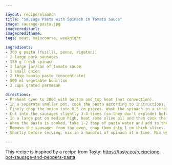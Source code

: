 ```yaml
---

layout: reciperelaunch
title: "Sausage Pasta with Spinach in Tomato Sauce"
image: sausage-pasta.jpg
imagecrediturl:
imagecreditname:
tags: meat, maincourse, weeknight

ingredients:
- 300 g pasta (fusilli, penne, rigatoni)
- 2 large pork sausages
- 150 g fresh spinach
- 1 large jar/can of tomato sauce
- 1 small onion
- 2 tbsp tomato paste (concentrate)
- 500 ml vegetable bouillon
- 2 cups grated parmesan

directions:
- Preheat oven to 200C with bottom and top heat (not convection).
- In a separate smaller pot, cook the pasta according to instructions, making sure to only salt the water slightly.
- Finely chop the onion into 0.5 cm pieces. Wash the spinach in a strainer.
- Cut into the sausages slightly 3-4 times (so they don't explode) before placing in a baking dish or tray with paper. Bake in the oven around 12 minutes, until crispy on the top.
- In a large pot on medium high, heat some olive oil and then cook the onions for around 2-3 minutes, until glassy. Add the tomato paste and cook for another minute. Mix in the tomato sauce and reduce the heat to medium.
- When the pasta is cooked, take 1-2 tbsp of pasta water and add to the tomato sauce. Strain the pasta and add it to the tomato sauce. Add 1 cup of parmesan and stir.
- Remove the sausages from the oven, chop them into 1 cm thick slices. Add to the pasta and sauce pot. Mix well.
- Shortly before serving, mix in a handful of spinach at a time. Mix well before adding the next handful. Top with rest of parmesan on the plate.

---
```


This recipe is inspired by a recipe from Tasty: https://tasty.co/recipe/one-pot-sausage-and-peppers-pasta